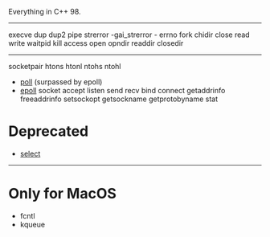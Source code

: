 Everything in C++ 98.

---

execve
dup
dup2
pipe
strerror -gai_strerror - errno
fork
chidir
close
read
write
waitpid
kill
access
open
opndir
readdir
closedir

---

socketpair
htons
htonl
ntohs
ntohl
- [poll](https://www.man7.org/linux/man-pages/man2/poll.2.html) (surpassed by epoll)
- [epoll](https://www.man7.org/linux/man-pages/man7/epoll.7.html) 
socket
accept
listen
send
recv
bind
connect
getaddrinfo
freeaddrinfo
setsockopt
getsockname
getprotobyname
stat

# Deprecated
- [select](https://www.man7.org/linux/man-pages/man2/select.2.html)
---

# Only for MacOS
- fcntl
- kqueue